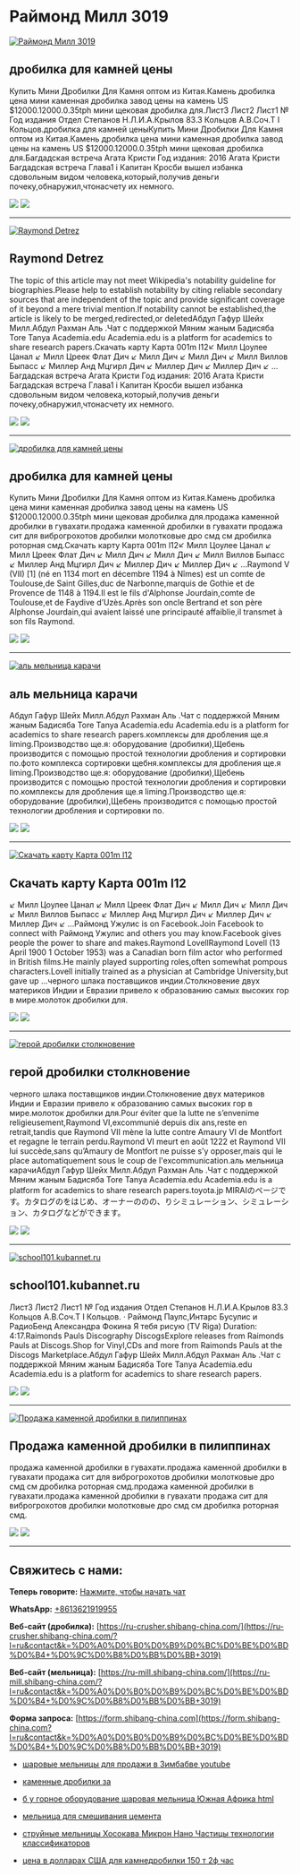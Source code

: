 # Раймонд Милл 3019

<a href="https://swt.shibang-china.com/?l=ru&img&k=%D0%A0%D0%B0%D0%B9%D0%BC%D0%BE%D0%BD%D0%B4+%D0%9C%D0%B8%D0%BB%D0%BB+3019" target="_blank">![Раймонд Милл 3019](http://static.shibang-china.com/all-800x300/311.jpg)</a>

## дробилка для камней цены
Купить Мини Дробилки Для Камня оптом из Китая.Камень дробилка цена мини каменная дробилка завод цены на камень US $12000.12000.0.35tph мини щековая дробилка для.Лист3 Лист2 Лист1 № Год издания Отдел Степанов Н.Л.И.А.Крылов 83.3 Кольцов А.В.Соч.Т I Кольцов.дробилка для камней ценыКупить Мини Дробилки Для Камня оптом из Китая.Камень дробилка цена мини каменная дробилка завод цены на камень US $12000.12000.0.35tph мини щековая дробилка для.Багдадская встреча Агата Кристи Год издания: 2016 Агата Кристи Багдадская встреча Глава1 i Капитан Кросби вышел избанка сдовольным видом человека,который,получив деньги почеку,обнаружил,чтонасчету их немного.


<a href="https://whatsapp.shibangsoft.com/WhatsApp.php" target="_blank" title="WhatsApp">![](http://static.shibang-china.com/icon/whatsapp.png)</a> <a href="https://swt.shibang-china.com/?l=ru&icon&k=%D0%A0%D0%B0%D0%B9%D0%BC%D0%BE%D0%BD%D0%B4+%D0%9C%D0%B8%D0%BB%D0%BB+3019" target="_blank">![](http://static.shibang-china.com/icon/chat-ru.png)</a>

---

<a href="https://swt.shibang-china.com/?l=ru&img&k=%D0%A0%D0%B0%D0%B9%D0%BC%D0%BE%D0%BD%D0%B4+%D0%9C%D0%B8%D0%BB%D0%BB+3019" target="_blank">![Raymond Detrez](http://static.shibang-china.com/all-800x300/1336.jpg)</a>

## Raymond Detrez
The topic of this article may not meet Wikipedia's notability guideline for biographies.Please help to establish notability by citing reliable secondary sources that are independent of the topic and provide significant coverage of it beyond a mere trivial mention.If notability cannot be established,the article is likely to be merged,redirected,or deletedАбдул Гафур Шейх Милл.Абдул Рахман Аль .Чат с поддержкой Мяним жаным Бадисяба Tore Tanya Academia.edu Academia.edu is a platform for academics to share research papers.Скачать карту Карта 001m l12↙ Милл Цоулее Цанал ↙ Милл Цреек Флат Дич ↙ Милл Дич ↙ Милл Дич ↙ Милл Виллов Быпасс ↙ Миллер Анд Мцгирл Дич ↙ Миллер Дич ↙ Миллер Дич ↙ …Багдадская встреча Агата Кристи Год издания: 2016 Агата Кристи Багдадская встреча Глава1 i Капитан Кросби вышел избанка сдовольным видом человека,который,получив деньги почеку,обнаружил,чтонасчету их немного.


<a href="https://whatsapp.shibangsoft.com/WhatsApp.php" target="_blank" title="WhatsApp">![](http://static.shibang-china.com/icon/whatsapp.png)</a> <a href="https://swt.shibang-china.com/?l=ru&icon&k=%D0%A0%D0%B0%D0%B9%D0%BC%D0%BE%D0%BD%D0%B4+%D0%9C%D0%B8%D0%BB%D0%BB+3019" target="_blank">![](http://static.shibang-china.com/icon/chat-ru.png)</a>

---

<a href="https://swt.shibang-china.com/?l=ru&img&k=%D0%A0%D0%B0%D0%B9%D0%BC%D0%BE%D0%BD%D0%B4+%D0%9C%D0%B8%D0%BB%D0%BB+3019" target="_blank">![дробилка для камней цены](http://static.shibang-china.com/all-800x300/1397.jpg)</a>

## дробилка для камней цены
Купить Мини Дробилки Для Камня оптом из Китая.Камень дробилка цена мини каменная дробилка завод цены на камень US $12000.12000.0.35tph мини щековая дробилка для.продажа каменной дробилки в гувахати.продажа каменной дробилки в гувахати продажа сит для виброгрохотов дробилки молотковые дро смд см дробилка роторная смд.Скачать карту Карта 001m l12↙ Милл Цоулее Цанал ↙ Милл Цреек Флат Дич ↙ Милл Дич ↙ Милл Дич ↙ Милл Виллов Быпасс ↙ Миллер Анд Мцгирл Дич ↙ Миллер Дич ↙ Миллер Дич ↙ …Raymond V (VII) [1] (n&#233; en 1134 mort en d&#233;cembre 1194 &#224; N&#238;mes) est un comte de Toulouse,de Saint Gilles,duc de Narbonne,marquis de Gothie et de Provence de 1148 &#224; 1194.Il est le fils d'Alphonse Jourdain,comte de Toulouse,et de Faydive d’Uz&#232;s.Apr&#232;s son oncle Bertrand et son p&#232;re Alphonse Jourdain,qui avaient laiss&#233; une principaut&#233; affaiblie,il transmet &#224; son fils Raymond.


<a href="https://whatsapp.shibangsoft.com/WhatsApp.php" target="_blank" title="WhatsApp">![](http://static.shibang-china.com/icon/whatsapp.png)</a> <a href="https://swt.shibang-china.com/?l=ru&icon&k=%D0%A0%D0%B0%D0%B9%D0%BC%D0%BE%D0%BD%D0%B4+%D0%9C%D0%B8%D0%BB%D0%BB+3019" target="_blank">![](http://static.shibang-china.com/icon/chat-ru.png)</a>

---

<a href="https://swt.shibang-china.com/?l=ru&img&k=%D0%A0%D0%B0%D0%B9%D0%BC%D0%BE%D0%BD%D0%B4+%D0%9C%D0%B8%D0%BB%D0%BB+3019" target="_blank">![аль мельница карачи](http://static.shibang-china.com/all-800x300/590.jpg)</a>

## аль мельница карачи
Абдул Гафур Шейх Милл.Абдул Рахман Аль .Чат с поддержкой Мяним жаным Бадисяба Tore Tanya Academia.edu Academia.edu is a platform for academics to share research papers.комплексы для дробления ще.я liming.Производство ще.я: оборудование (дробилки),Щебень производится с помощью простой технологии дробления и сортировки по.фото комплекса сортировки щебня.комплексы для дробления ще.я liming.Производство ще.я: оборудование (дробилки),Щебень производится с помощью простой технологии дробления и сортировки по.комплексы для дробления ще.я liming.Производство ще.я: оборудование (дробилки),Щебень производится с помощью простой технологии дробления и сортировки по.


<a href="https://whatsapp.shibangsoft.com/WhatsApp.php" target="_blank" title="WhatsApp">![](http://static.shibang-china.com/icon/whatsapp.png)</a> <a href="https://swt.shibang-china.com/?l=ru&icon&k=%D0%A0%D0%B0%D0%B9%D0%BC%D0%BE%D0%BD%D0%B4+%D0%9C%D0%B8%D0%BB%D0%BB+3019" target="_blank">![](http://static.shibang-china.com/icon/chat-ru.png)</a>

---

<a href="https://swt.shibang-china.com/?l=ru&img&k=%D0%A0%D0%B0%D0%B9%D0%BC%D0%BE%D0%BD%D0%B4+%D0%9C%D0%B8%D0%BB%D0%BB+3019" target="_blank">![Скачать карту Карта 001m l12](http://static.shibang-china.com/all-800x300/1003.jpg)</a>

## Скачать карту Карта 001m l12
↙ Милл Цоулее Цанал ↙ Милл Цреек Флат Дич ↙ Милл Дич ↙ Милл Дич ↙ Милл Виллов Быпасс ↙ Миллер Анд Мцгирл Дич ↙ Миллер Дич ↙ Миллер Дич ↙ …Раймонд Ужулис is on Facebook.Join Facebook to connect with Раймонд Ужулис and others you may know.Facebook gives people the power to share and makes.Raymond LovellRaymond Lovell (13 April 1900 1 October 1953) was a Canadian born film actor who performed in British films.He mainly played supporting roles,often somewhat pompous characters.Lovell initially trained as a physician at Cambridge University,but gave up …черного шлака поставщиков индии.Столкновение двух материков Индии и Евразии привело к образованию самых высоких гор в мире.молоток дробилки для.


<a href="https://whatsapp.shibangsoft.com/WhatsApp.php" target="_blank" title="WhatsApp">![](http://static.shibang-china.com/icon/whatsapp.png)</a> <a href="https://swt.shibang-china.com/?l=ru&icon&k=%D0%A0%D0%B0%D0%B9%D0%BC%D0%BE%D0%BD%D0%B4+%D0%9C%D0%B8%D0%BB%D0%BB+3019" target="_blank">![](http://static.shibang-china.com/icon/chat-ru.png)</a>

---

<a href="https://swt.shibang-china.com/?l=ru&img&k=%D0%A0%D0%B0%D0%B9%D0%BC%D0%BE%D0%BD%D0%B4+%D0%9C%D0%B8%D0%BB%D0%BB+3019" target="_blank">![герой дробилки столкновение](http://static.shibang-china.com/all-800x300/216.jpg)</a>

## герой дробилки столкновение
черного шлака поставщиков индии.Столкновение двух материков Индии и Евразии привело к образованию самых высоких гор в мире.молоток дробилки для.Pour &#233;viter que la lutte ne s’envenime religieusement,Raymond VI,excommuni&#233; depuis dix ans,reste en retrait,tandis que Raymond VII m&#232;ne la lutte contre Amaury VI de Montfort et regagne le terrain perdu.Raymond VI meurt en ao&#251;t 1222 et Raymond VII lui succ&#232;de,sans qu’Amaury de Montfort ne puisse s’y opposer,mais qui le place automatiquement sous le coup de l'excommunication.аль мельница карачиАбдул Гафур Шейх Милл.Абдул Рахман Аль .Чат с поддержкой Мяним жаным Бадисяба Tore Tanya Academia.edu Academia.edu is a platform for academics to share research papers.toyota.jp MIRAIのページです。カタログのをはじめ、オーナーののの、りシミュレーション、シミュレーション、カタログなどができます。


<a href="https://whatsapp.shibangsoft.com/WhatsApp.php" target="_blank" title="WhatsApp">![](http://static.shibang-china.com/icon/whatsapp.png)</a> <a href="https://swt.shibang-china.com/?l=ru&icon&k=%D0%A0%D0%B0%D0%B9%D0%BC%D0%BE%D0%BD%D0%B4+%D0%9C%D0%B8%D0%BB%D0%BB+3019" target="_blank">![](http://static.shibang-china.com/icon/chat-ru.png)</a>

---

<a href="https://swt.shibang-china.com/?l=ru&img&k=%D0%A0%D0%B0%D0%B9%D0%BC%D0%BE%D0%BD%D0%B4+%D0%9C%D0%B8%D0%BB%D0%BB+3019" target="_blank">![school101.kubannet.ru](http://static.shibang-china.com/all-800x300/838.jpg)</a>

## school101.kubannet.ru
Лист3 Лист2 Лист1 № Год издания Отдел Степанов Н.Л.И.А.Крылов 83.3 Кольцов А.В.Соч.Т I Кольцов.&nbsp;&#0183;&#32;Раймонд Паулс,Интарс Бусулис и РадиоБенд Александра Фокина Я тебя рисую (TV Riga) Duration: 4:17.Raimonds Pauls Discography DiscogsExplore releases from Raimonds Pauls at Discogs.Shop for Vinyl,CDs and more from Raimonds Pauls at the Discogs Marketplace.Абдул Гафур Шейх Милл.Абдул Рахман Аль .Чат с поддержкой Мяним жаным Бадисяба Tore Tanya Academia.edu Academia.edu is a platform for academics to share research papers.


<a href="https://whatsapp.shibangsoft.com/WhatsApp.php" target="_blank" title="WhatsApp">![](http://static.shibang-china.com/icon/whatsapp.png)</a> <a href="https://swt.shibang-china.com/?l=ru&icon&k=%D0%A0%D0%B0%D0%B9%D0%BC%D0%BE%D0%BD%D0%B4+%D0%9C%D0%B8%D0%BB%D0%BB+3019" target="_blank">![](http://static.shibang-china.com/icon/chat-ru.png)</a>

---

<a href="https://swt.shibang-china.com/?l=ru&img&k=%D0%A0%D0%B0%D0%B9%D0%BC%D0%BE%D0%BD%D0%B4+%D0%9C%D0%B8%D0%BB%D0%BB+3019" target="_blank">![Продажа каменной дробилки в пилиппинах](http://static.shibang-china.com/all-800x300/987.jpg)</a>

## Продажа каменной дробилки в пилиппинах
продажа каменной дробилки в гувахати.продажа каменной дробилки в гувахати продажа сит для виброгрохотов дробилки молотковые дро смд см дробилка роторная смд.продажа каменной дробилки в гувахати.продажа каменной дробилки в гувахати продажа сит для виброгрохотов дробилки молотковые дро смд см дробилка роторная смд.

<a href="https://whatsapp.shibangsoft.com/WhatsApp.php" target="_blank" title="WhatsApp">![](http://static.shibang-china.com/icon/whatsapp.png)</a> <a href="https://swt.shibang-china.com/?l=ru&icon&k=%D0%A0%D0%B0%D0%B9%D0%BC%D0%BE%D0%BD%D0%B4+%D0%9C%D0%B8%D0%BB%D0%BB+3019" target="_blank">![](http://static.shibang-china.com/icon/chat-ru.png)</a>

---
## Свяжитесь с нами:

**Теперь говорите:** [Нажмите, чтобы начать чат](https://swt.shibang-china.com?l=ru&contact&k=%D0%A0%D0%B0%D0%B9%D0%BC%D0%BE%D0%BD%D0%B4+%D0%9C%D0%B8%D0%BB%D0%BB+3019)

**WhatsApp:**  [+8613621919955](https://whatsapp.shibangsoft.com/WhatsApp.php)

**Веб-сайт (дробилка):** [https://ru-crusher.shibang-china.com/](https://ru-crusher.shibang-china.com/?l=ru&contact&k=%D0%A0%D0%B0%D0%B9%D0%BC%D0%BE%D0%BD%D0%B4+%D0%9C%D0%B8%D0%BB%D0%BB+3019)

**Веб-сайт (мельница):** [https://ru-mill.shibang-china.com/](https://ru-mill.shibang-china.com/?l=ru&contact&k=%D0%A0%D0%B0%D0%B9%D0%BC%D0%BE%D0%BD%D0%B4+%D0%9C%D0%B8%D0%BB%D0%BB+3019)

**Форма запроса:** [https://form.shibang-china.com](https://form.shibang-china.com?l=ru&contact&k=%D0%A0%D0%B0%D0%B9%D0%BC%D0%BE%D0%BD%D0%B4+%D0%9C%D0%B8%D0%BB%D0%BB+3019)

* [шаровые мельницы для продажи в Зимбабве youtube](../123/%D1%88%D0%B0%D1%80%D0%BE%D0%B2%D1%8B%D0%B5%20%D0%BC%D0%B5%D0%BB%D1%8C%D0%BD%D0%B8%D1%86%D1%8B%20%D0%B4%D0%BB%D1%8F%20%D0%BF%D1%80%D0%BE%D0%B4%D0%B0%D0%B6%D0%B8%20%D0%B2%20%D0%97%D0%B8%D0%BC%D0%B1%D0%B0%D0%B1%D0%B2%D0%B5%20youtube.md)

* [каменные дробилки за](../123/%D0%BA%D0%B0%D0%BC%D0%B5%D0%BD%D0%BD%D1%8B%D0%B5%20%D0%B4%D1%80%D0%BE%D0%B1%D0%B8%D0%BB%D0%BA%D0%B8%20%D0%B7%D0%B0.md)

* [б  у горное оборудование шаровая мельница Южная Африка html](../122/%D0%B1%20%20%D1%83%20%D0%B3%D0%BE%D1%80%D0%BD%D0%BE%D0%B5%20%D0%BE%D0%B1%D0%BE%D1%80%D1%83%D0%B4%D0%BE%D0%B2%D0%B0%D0%BD%D0%B8%D0%B5%20%D1%88%D0%B0%D1%80%D0%BE%D0%B2%D0%B0%D1%8F%20%D0%BC%D0%B5%D0%BB%D1%8C%D0%BD%D0%B8%D1%86%D0%B0%20%D0%AE%D0%B6%D0%BD%D0%B0%D1%8F%20%D0%90%D1%84%D1%80%D0%B8%D0%BA%D0%B0%20html.md)

* [мельница для смешивания цемента](../122/%D0%BC%D0%B5%D0%BB%D1%8C%D0%BD%D0%B8%D1%86%D0%B0%20%D0%B4%D0%BB%D1%8F%20%D1%81%D0%BC%D0%B5%D1%88%D0%B8%D0%B2%D0%B0%D0%BD%D0%B8%D1%8F%20%D1%86%D0%B5%D0%BC%D0%B5%D0%BD%D1%82%D0%B0.md)

* [струйные мельницы Хосокава Микрон Нано Частицы технологии классификаторов](../123/%D1%81%D1%82%D1%80%D1%83%D0%B9%D0%BD%D1%8B%D0%B5%20%D0%BC%D0%B5%D0%BB%D1%8C%D0%BD%D0%B8%D1%86%D1%8B%20%D0%A5%D0%BE%D1%81%D0%BE%D0%BA%D0%B0%D0%B2%D0%B0%20%D0%9C%D0%B8%D0%BA%D1%80%D0%BE%D0%BD%20%D0%9D%D0%B0%D0%BD%D0%BE%20%D0%A7%D0%B0%D1%81%D1%82%D0%B8%D1%86%D1%8B%20%D1%82%D0%B5%D1%85%D0%BD%D0%BE%D0%BB%D0%BE%D0%B3%D0%B8%D0%B8%20%D0%BA%D0%BB%D0%B0%D1%81%D1%81%D0%B8%D1%84%D0%B8%D0%BA%D0%B0%D1%82%D0%BE%D1%80%D0%BE%D0%B2.md)

* [цена в долларах США для камнедробилки 150 т 2ф час](../122/%D1%86%D0%B5%D0%BD%D0%B0%20%D0%B2%20%D0%B4%D0%BE%D0%BB%D0%BB%D0%B0%D1%80%D0%B0%D1%85%20%D0%A1%D0%A8%D0%90%20%D0%B4%D0%BB%D1%8F%20%D0%BA%D0%B0%D0%BC%D0%BD%D0%B5%D0%B4%D1%80%D0%BE%D0%B1%D0%B8%D0%BB%D0%BA%D0%B8%20150%20%D1%82%202%D1%84%20%D1%87%D0%B0%D1%81.md)